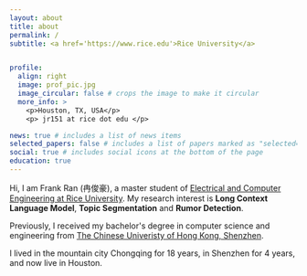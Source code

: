 ```yaml
---
layout: about
title: about
permalink: /
subtitle: <a href='https://www.rice.edu'>Rice University</a>


profile:
  align: right
  image: prof_pic.jpg
  image_circular: false # crops the image to make it circular
  more_info: >
    <p>Houston, TX, USA</p>
    <p> jr151 at rice dot edu </p>

news: true # includes a list of news items
selected_papers: false # includes a list of papers marked as "selected={true}"
social: true # includes social icons at the bottom of the page
education: true
---
```


Hi, I am Frank Ran (冉俊豪), a master student of [Electrical and Computer Engineering at Rice University](https://eceweb.rice.edu/). My research interest is **Long Context Language Model**, **Topic Segmentation** and **Rumor Detection**. 

Previously, I received my bachelor's degree in computer science and engineering from [The Chinese Univeristy of Hong Kong, Shenzhen](https://www.cuhk.edu.cn/en).

I lived in the mountain city Chongqing for 18 years, in Shenzhen for 4 years, and now live in Houston.


